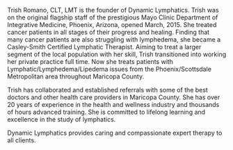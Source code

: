 <!-- 
Content for About page
-->

Trish Romano, CLT, LMT is the founder of Dynamic Lymphatics. Trish was on the original flagship staff of the prestigious Mayo Clinic Department of Integrative Medicine, Phoenix, Arizona, opened March, 2015. She treated cancer patients in all stages of their progress and healing. Finding that many cancer patients are also struggling with lymphedema, she became a Casley-Smith Certified Lymphatic Therapist. Aiming to treat a larger segment of the local population with her skill, Trish transitioned into working her private practice full time. Now she treats patients with Lymphatic/Lymphedema/Lipedema issues from
the Phoenix/Scottsdale Metropolitan area throughout Maricopa County.

Trish has collaborated and established referrals with some of the best doctors and other health care providers in Maricopa County. She has over 20 years of experience in the health and wellness industry and thousands of hours advanced training. She is committed to lifelong learning and excellence in the study of lymphatics. 

Dynamic Lymphatics provides caring and compassionate expert therapy to all clients.
